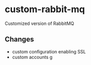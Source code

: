 # custom-rabbit-mq
Customized version of RabbitMQ

## Changes
- custom configuration enabling SSL
- custom accounts
g
